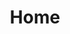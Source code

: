 ---
home: true
title: Home
actions:
  - text: Get Started
    link: /guide/getting-started.md
    type: primary
  - text: Introduction
    link: /guide/README.md
    type: secondary
footer: MIT Licensed | Copyright © 2021-present Shubham Parihar
---